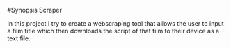 #Synopsis Scraper

In this project I try to create a webscraping tool that allows the user to input a film title which then downloads the script of that film to their device as a text file.